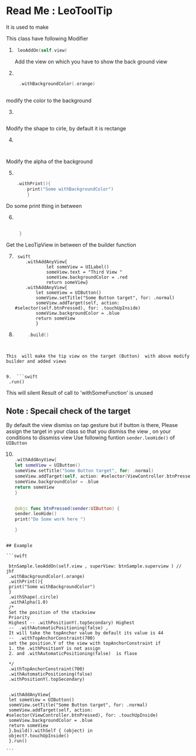 #  Read Me : LeoToolTip 

It is   used to make 

This class have following Modifier 

1.  ``` swift 
     leoAddOn(self.view) 
     ```  
       Add the view on which you have to show the back ground view 

2.  
```swift  
     .withBackgroundColor(.orange)  
     
``` 


modify  the color to the background 
        
3. 
```swift .withShape(.circle) 
 ```  
Modify the shape to cirle, by default it is rectange
         
4. 
``` swift   withAlpha(0.7)
   
```
Modify the alpha of the  background 
        
5.  

```swift  
    .withPrint(){
        print("Some withBackgroundColor")
        }
```
    
Do some print thing in between 
     
6. 
```swift   .withSelf(){ object in
     
     }

```
Get the LeoTipView in between of the builder function
     
7.  ```
     swift 
        .withAddAnyView{
                let someView = UILabel()
                someView.text = "Third View "
                someView.backgroundColor = .red
                return someView} 
        .withAddAnyView{
            let someView = UIButton()
            someView.setTitle("Some Button target", for: .normal)
            someView.addTarget(self, action: #selector(self.btnPressed), for: .touchUpInside)
            someView.backgroundColor = .blue
            return someView
            }
    ```
    
8.  ```swift 
         .build()
   
   ```
  
  This  will make the tip view on the target (Button)  with above modify builder and added views 


9.  ```swift 
    .run()
  
  ```
This  will silent Result of call to 'withSomeFunction' is unused

## Note :  Specail check of the target 
  By default the view dismiss on tap gesture but if button is there, Please assign the target in your class so that you dismiss the view ,  on your conditions 
  to dissmiss view Use following funtion  `sender.leoHide()` of `UIButton`
  
 
 10.  
        ```swift 
        
        .withAddAnyView{
        let someView = UIButton()
        someView.setTitle("Some Button target", for: .normal)
        someView.addTarget(self, action: #selector(ViewController.btnPressed), for: .touchUpInside)
        someView.backgroundColor = .blue
        return someView
        }
        
        
        @objc func btnPressed(sender:UIButton) {
        sender.leoHide()
        print("Do Some work here ")
        
        }
   
   ````

## Example
     
```swift      
    
    btnSample.leoAddOn(self.view , superView: btnSample.superview ) // jhf
    .withBackgroundColor(.orange)
    .withPrint(){
    print("Some withBackgroundColor")
    }
    .withShape(.circle)
    .withAlpha(1.0)
    /*
    Set the position of the stackview
    Priority
    Highest -- .withPositionY(.topSecondary) Highest
    --  .withAutomaticPositioning(false) ,
    It will take the topAnchor value by default its value is 44
    --  .withTopAnchorConstraint(700)
    set the position.Y of the view with topAnchorConstraint if
    1. the .withPositionY is not assign
    2. and .withAutomaticPositioning(false)  is flase
    
    */
    .withTopAnchorConstraint(700)
    .withAutomaticPositioning(false)
    .withPositionY(.topSecondary)
    
    
    .withAddAnyView{
    let someView = UIButton()
    someView.setTitle("Some Button target", for: .normal)
    someView.addTarget(self, action: #selector(ViewController.btnPressed), for: .touchUpInside)
    someView.backgroundColor = .blue
    return someView
    }.build().withSelf { (object) in
    object?.touchUpInside()
    }.run()
   
   ```
    


